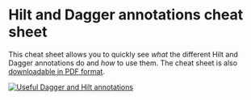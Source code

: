 # Hilt and Dagger annotations cheat sheet


This cheat sheet allows you to quickly see _what_ the different Hilt and Dagger annotations do and _how_ to use them. The cheat sheet is also [downloadable in PDF format](https://developer.android.com/static/images/training/dependency-injection/hilt-annotations.pdf).

[![Useful Dagger and Hilt annotations](https://developer.android.com/static/images/training/dependency-injection/hilt-cheatsheet.png)](https://developer.android.com/static/images/training/dependency-injection/hilt-cheatsheet.png)